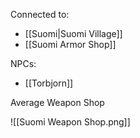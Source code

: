 Connected to:
- [[Suomi|Suomi Village]]
- [[Suomi Armor Shop]]

NPCs:
- [[Torbjorn]]

Average Weapon Shop

![[Suomi Weapon Shop.png]]